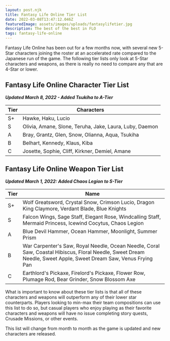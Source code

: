 ```yaml
---
layout: post.njk
title: Fantasy Life Online Tier List
date: 2022-03-08T13:47:12.046Z
featuredImage: assets/images/uploads/fantasylifetier.jpg
description: The best of the best in FLO
tags: fantasy-life-online
---
```

Fantasy Life Online has been out for a few months now, with several new 5-Star characters joining the roster at an accelerated rate compared to the Japanese run of the game. The following tier lists only look at 5-Star characters and weapons, as there is really no need to compare any that are 4-Star or lower.

## Fantasy Life Online Character Tier List

***Updated March 8, 2022 - Added Tsukiha to A-Tier***

| Tier | Characters                                              |
| ---- | ------------------------------------------------------- |
| S+   | Hawke, Haku, Lucio                                      |
| S    | Olivia, Amane, Slone, Teruha, Jake, Laura, Luby, Daemon |
| A    | Bray, Grantz, Glen, Snow, Olianna, Aqua, Tsukiha        |
| B    | Belhart, Kennedy, Klaus, Kiba                           |
| C    | Josette, Sophie, Cliff, Kirkner, Demiel, Amane          |

## Fantasy Life Online Weapon Tier List

***Updated March 1, 2022: Added Chaos Legion to S-Tier***

| Tier | Name                                                                                                                                                            |
| ---- | --------------------------------------------------------------------------------------------------------------------------------------------------------------- |
| S+   | Wolf Greatsword, Crystal Snow, Crimson Lucio, Dragon King Claymore, Verdant Blade, Blue Knights                                                                 |
| S    | Falcon Wings, Sage Staff, Elegant Rose, Windcalling Staff, Mermaid Princess, Icewind Cocytus, Chaos Legion                                                      |
| A    | Blue Devil Hammer, Ocean Hammer, Moonlight, Summer Prism                                                                                                        |
| B    | War Carpenter's Saw, Royal Needle, Ocean Needle, Coral Saw, Coastal Hibiscus, Floral Needle, Sweet Dream Needle, Sweet Apple, Sweet Dream Saw, Venus Frying Pan |
| C    | Earthlord's Pickaxe, Firelord's Pickaxe, Flower Row, Plumage Rod, Bear Grinder, Snow Blossom Axe                                                                |

What is important to know about these tier lists is that all of these characters and weapons will outperform any of their lower star counterparts. Players looking to min-max their team compositions can use this list to do so, but casual players who enjoy playing as their favorite characters and weapons will have no issue completing story quests, Crusade Missions, or other events.

This list will change from month to month as the game is updated and new characters are released.